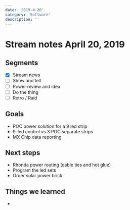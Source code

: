 ```yaml
---
date: '2019-4-20'
category: 'Software'
description: ''
---
```


# Stream notes April 20, 2019

## Segments

- [x] Stream news
- [ ] Show and tell
- [ ] Power review and idea
- [ ] Do the thing
- [ ] Retro / Raid

## Goals

- POC power solution for a 9 led strip
- 9-led control vs 3 POC separate strips
- MX Chip data reporting

## Next steps

- Rhonda power routing (cable ties and hot glue)
- Program the led sets
- Order solar power brick

## Things we learned

-
